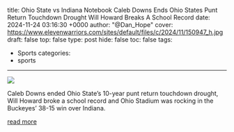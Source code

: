 title: Ohio State vs Indiana Notebook Caleb Downs Ends Ohio States Punt Return Touchdown Drought Will Howard Breaks A School Record
date: 2024-11-24 03:16:30 +0000
author: "@Dan_Hope"
cover: https://www.elevenwarriors.com/sites/default/files/c/2024/11/150947_h.jpg
draft: false
top: false
type: post
hide: false
toc: false
tags:
  - Sports
categories:
  - sports
---

![](https://www.elevenwarriors.com/sites/default/files/c/2024/11/150947_h.jpg)

Caleb Downs ended Ohio State’s 10-year punt return touchdown drought, Will Howard broke a school record and Ohio Stadium was rocking in the Buckeyes’ 38-15 win over Indiana.

[read more](https://www.elevenwarriors.com/ohio-state-football/2024/11/150947/ohio-state-indiana-notebook-caleb-downs-ends-ohio-state-punt-return-touchdown-drought-will-howard-breaks-a-school-record)
